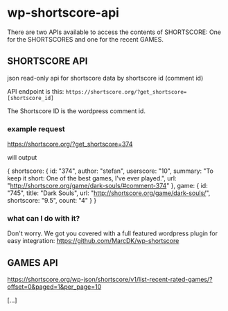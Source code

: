 # wp-shortscore-api

There are two APIs available to access the contents of SHORTSCORE: One for the SHORTSCORES and one for the recent GAMES. 

## SHORTSCORE API

json read-only api for shortscore data by shortscore id (comment id)

API endpoint is this: `https://shortscore.org/?get_shortscore=[shortscore_id]`

The Shortscore ID is the wordpress comment id. 

### example request

https://shortscore.org/?get_shortscore=374 

will output

{
   shortscore: {
       id: "374",
       author: "stefan",
       userscore: "10",
       summary: "To keep it short: One of the best games, I&#039;ve ever played.",
       url: "http://shortscore.org/game/dark-souls/#comment-374"
   },
   game: {
       id: "745",
       title: "Dark Souls",
       url: "http://shortscore.org/game/dark-souls/",
       shortscore: "9.5",
       count: "4"
   }
}

### what can I do with it?

Don't worry. We got you covered with a full featured wordpress plugin for easy integration:
https://github.com/MarcDK/wp-shortscore 

## GAMES API

https://shortscore.org/wp-json/shortscore/v1/list-recent-rated-games/?offset=0&paged=1&per_page=10

[...]
